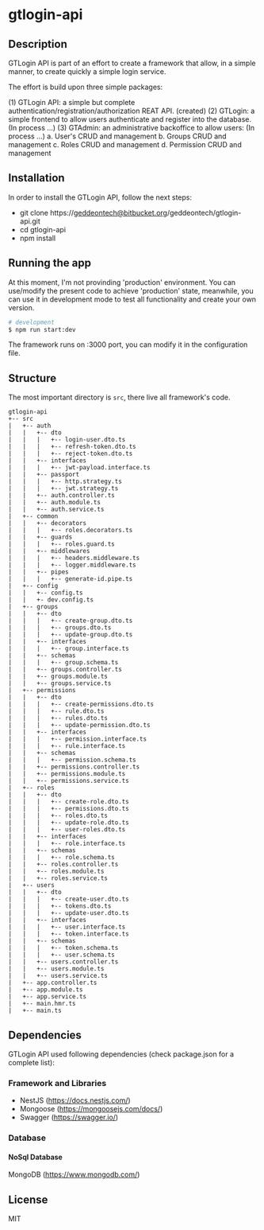 # gtlogin-api

## Description

GTLogin API is part of an effort to create a framework that allow, in a simple manner, to create quickly a simple login service.

The effort is build upon three simple packages:

(1) GTLogin API: a simple but complete authentication/registration/authorization REAT API. (created)
(2) GTLogin: a simple frontend to allow users authenticate and register into the database. (In process ...)
(3) GTAdmin: an administrative backoffice to allow users: (In process ...)
    a. User's CRUD and management
    b. Groups CRUD and management
    c. Roles CRUD and management
    d. Permission CRUD and management

## Installation

In order to install the GTLogin API, follow the next steps:

* git clone https://geddeontech@bitbucket.org/geddeontech/gtlogin-api.git
* cd gtlogin-api
* npm install

## Running the app

At this moment, I'm not provinding 'production' environment. You can use/modify the present code to achieve 'production' state, meanwhile, you can use it in development mode to test all functionality and create your own version.

```bash
# development
$ npm run start:dev

```

The framework runs on :3000 port, you can modify it in the configuration file.

## Structure 

The most important directory is `src`, there live all framework's code.

```
gtlogin-api
+-- src
|   +-- auth
|   |   +-- dto
|   |   |   +-- login-user.dto.ts
|   |   |   +-- refresh-token.dto.ts
|   |   |   +-- reject-token.dto.ts
|   |   +-- interfaces
|   |   |   +-- jwt-payload.interface.ts
|   |   +-- passport
|   |   |   +-- http.strategy.ts
|   |   |   +-- jwt.strategy.ts
|   |   +-- auth.controller.ts
|   |   +-- auth.module.ts
|   |   +-- auth.service.ts
|   +-- common
|   |   +-- decorators
|   |   |   +-- roles.decorators.ts
|   |   +-- guards
|   |   |   +-- roles.guard.ts
|   |   +-- middlewares
|   |   |   +-- headers.middleware.ts
|   |   |   +-- logger.middleware.ts
|   |   +-- pipes
|   |   |   +-- generate-id.pipe.ts
|   +-- config
|   |   +-- config.ts
|   |   +- dev.config.ts
|   +-- groups
|   |   +-- dto
|   |   |   +-- create-group.dto.ts
|   |   |   +-- groups.dto.ts
|   |   |   +-- update-group.dto.ts
|   |   +-- interfaces
|   |   |   +-- group.interface.ts
|   |   +-- schemas
|   |   |   +-- group.schema.ts
|   |   +-- groups.controller.ts
|   |   +-- groups.module.ts
|   |   +-- groups.service.ts
|   +-- permissions
|   |   +-- dto
|   |   |   +-- create-permissions.dto.ts
|   |   |   +-- rule.dto.ts
|   |   |   +-- rules.dto.ts
|   |   |   +-- update-permission.dto.ts
|   |   +-- interfaces
|   |   |   +-- permission.interface.ts
|   |   |   +-- rule.interface.ts
|   |   +-- schemas
|   |   |   +-- permission.schema.ts
|   |   +-- permissions.controller.ts
|   |   +-- permissions.module.ts
|   |   +-- permissions.service.ts
|   +-- roles
|   |   +-- dto
|   |   |   +-- create-role.dto.ts
|   |   |   +-- permissions.dto.ts
|   |   |   +-- roles.dto.ts
|   |   |   +-- update-role.dto.ts
|   |   |   +-- user-roles.dto.ts
|   |   +-- interfaces
|   |   |   +-- role.interface.ts
|   |   +-- schemas
|   |   |   +-- role.schema.ts
|   |   +-- roles.controller.ts
|   |   +-- roles.module.ts
|   |   +-- roles.service.ts
|   +-- users
|   |   +-- dto
|   |   |   +-- create-user.dto.ts
|   |   |   +-- tokens.dto.ts
|   |   |   +-- update-user.dto.ts
|   |   +-- interfaces
|   |   |   +-- user.interface.ts
|   |   |   +-- token.interface.ts
|   |   +-- schemas
|   |   |   +-- token.schema.ts
|   |   |   +-- user.schema.ts
|   |   +-- users.controller.ts
|   |   +-- users.module.ts
|   |   +-- users.service.ts
|   +-- app.controller.ts
|   +-- app.module.ts
|   +-- app.service.ts
|   +-- main.hmr.ts
|   +-- main.ts
```

## Dependencies

GTLogin API used following dependencies (check package.json for a complete list):

### Framework and Libraries

* NestJS (https://docs.nestjs.com/)
* Mongoose (https://mongoosejs.com/docs/)
* Swagger (https://swagger.io/)

### Database

#### NoSql Database
MongoDB (https://www.mongodb.com/)

## License

MIT

